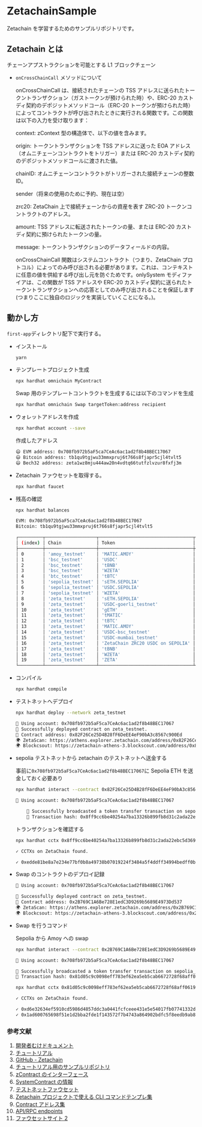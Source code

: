 # ZetachainSample

Zetachain を学習するためのサンプルリポジトリです。

## Zetachain とは

チェーンアプストラクションを可能とする L1 ブロックチェーン

- `onCrossChainCall` メソッドについて

  onCrossChainCall は、接続されたチェーンの TSS アドレスに送られたトークントランザクション（ガストークンが預けられた時）や、ERC-20 カストディ契約のデポジットメソッドコール（ERC-20 トークンが預けられた時）によってコントラクトが呼び出されたときに実行される関数です。この関数は以下の入力を受け取ります：

  context: zContext 型の構造体で、以下の値を含みます。

  origin: トークントランザクションを TSS アドレスに送った EOA アドレス（オムニチェーンコントラクトをトリガー）または ERC-20 カストディ契約のデポジットメソッドコールに渡された値。

  chainID: オムニチェーンコントラクトがトリガーされた接続チェーンの整数 ID。

  sender（将来の使用のために予約、現在は空）

  zrc20: ZetaChain 上で接続チェーンからの資産を表す ZRC-20 トークンコントラクトのアドレス。

  amount: TSS アドレスに転送されたトークンの量、または ERC-20 カストディ契約に預けられたトークンの量。

  message: トークントランザクションのデータフィールドの内容。

  onCrossChainCall 関数はシステムコントラクト（つまり、ZetaChain プロトコル）によってのみ呼び出される必要があります。これは、コンテキストに任意の値を供給する呼び出し元を防ぐためです。onlySystem モディファイアは、この関数が TSS アドレスや ERC-20 カストディ契約に送られたトークントランザクションへの応答としてのみ呼び出されることを保証します(つまりここに独自のロジックを実装していくことになる。)。

## 動かし方

`first-app`ディレクトリ配下で実行する。

- インストール

  ```bash
  yarn
  ```

- テンプレートプロジェクト生成

  ```bash
  npx hardhat omnichain MyContract
  ```

  Swap 用のテンプレートコントラクトを生成するには以下のコマンドを生成

  ```bash
  npx hardhat omnichain Swap targetToken:address recipient
  ```

- ウォレットアドレスを作成

  ```bash
  npx hardhat account --save
  ```

  作成したアドレス

  ```bash
  😃 EVM address: 0x708fb972b5aF5ca7CeAc6ac1ad2f8b48BEC17067
  😃 Bitcoin address: tb1qu9tgjwu33mmxpruj6t766s8fjapr5cjl4tvlt5
  😃 Bech32 address: zeta1wz8mju444aw20n4vdtq66tutfzlvzur8fxfj3m
  ```

- Zetachain ファウセットを取得する。

  ```bash
  npx hardhat faucet
  ```

- 残高の確認

  ```bash
  npx hardhat balances
  ```

  ```bash
  EVM: 0x708fb972b5aF5ca7CeAc6ac1ad2f8b48BEC17067
  Bitcoin: tb1qu9tgjwu33mmxpruj6t766s8fjapr5cjl4tvlt5

  ┌─────────┬───────────────────┬───────────────────────────────────┬─────────┬────────────┐
  │ (index) │ Chain             │ Token                             │ Type    │ Amount     │
  ├─────────┼───────────────────┼───────────────────────────────────┼─────────┼────────────┤
  │ 0       │ 'amoy_testnet'    │ 'MATIC.AMOY'                      │ 'Gas'   │ 'NaN'      │
  │ 1       │ 'bsc_testnet'     │ 'USDC'                            │ 'ERC20' │ '0.000000' │
  │ 2       │ 'bsc_testnet'     │ 'tBNB'                            │ 'Gas'   │ '0.000000' │
  │ 3       │ 'bsc_testnet'     │ 'WZETA'                           │ 'ERC20' │ '0.000000' │
  │ 4       │ 'btc_testnet'     │ 'tBTC'                            │ 'Gas'   │ '0.000000' │
  │ 5       │ 'sepolia_testnet' │ 'sETH.SEPOLIA'                    │ 'Gas'   │ '0.000000' │
  │ 6       │ 'sepolia_testnet' │ 'USDC.SEPOLIA'                    │ 'ERC20' │ '0.000000' │
  │ 7       │ 'sepolia_testnet' │ 'WZETA'                           │ 'ERC20' │ '0.000000' │
  │ 8       │ 'zeta_testnet'    │ 'sETH.SEPOLIA'                    │ 'ZRC20' │ '0.000000' │
  │ 9       │ 'zeta_testnet'    │ 'USDC-goerli_testnet'             │ 'ZRC20' │ '0.000000' │
  │ 10      │ 'zeta_testnet'    │ 'gETH'                            │ 'ZRC20' │ '0.000000' │
  │ 11      │ 'zeta_testnet'    │ 'tMATIC'                          │ 'ZRC20' │ '0.000000' │
  │ 12      │ 'zeta_testnet'    │ 'tBTC'                            │ 'ZRC20' │ '0.000000' │
  │ 13      │ 'zeta_testnet'    │ 'MATIC.AMOY'                      │ 'ZRC20' │ '0.000000' │
  │ 14      │ 'zeta_testnet'    │ 'USDC-bsc_testnet'                │ 'ZRC20' │ '0.000000' │
  │ 15      │ 'zeta_testnet'    │ 'USDC-mumbai_testnet'             │ 'ZRC20' │ '0.000000' │
  │ 16      │ 'zeta_testnet'    │ 'ZetaChain ZRC20 USDC on SEPOLIA' │ 'ZRC20' │ '0.000000' │
  │ 17      │ 'zeta_testnet'    │ 'tBNB'                            │ 'ZRC20' │ '0.000000' │
  │ 18      │ 'zeta_testnet'    │ 'WZETA'                           │ 'ERC20' │ '0.000000' │
  │ 19      │ 'zeta_testnet'    │ 'ZETA'                            │ 'Gas'   │ '0.000000' │
  └─────────┴───────────────────┴───────────────────────────────────┴─────────┴────────────┘
  ```

- コンパイル

  ```bash
  npx hardhat compile
  ```

- テストネットへデプロイ

  ```bash
  npx hardhat deploy --network zeta_testnet
  ```

  ```bash
  🔑 Using account: 0x708fb972b5aF5ca7CeAc6ac1ad2f8b48BEC17067
  🚀 Successfully deployed contract on zeta_testnet.
  📜 Contract address: 0x82F26Ce25D4B28fF6DeEE4eF90bA3c8567c900Ed
  🌍 ZetaScan: https://athens.explorer.zetachain.com/address/0x82F26Ce25D4B28fF6DeEE4eF90bA3c8567c900Ed
  🌍 Blockcsout: https://zetachain-athens-3.blockscout.com/address/0x82F26Ce25D4B28fF6DeEE4eF90bA3c8567c900Ed
  ```

- sepolia テストネットから zetachain のテストネットへ送金する

  事前に`0x708fb972b5aF5ca7CeAc6ac1ad2f8b48BEC17067`に Sepolia ETH を送金しておく必要あり

  ```bash
  npx hardhat interact --contract 0x82F26Ce25D4B28fF6DeEE4eF90bA3c8567c900Ed --amount 0.01 --network sepolia_testnet
  ```

  ```bash
  🔑 Using account: 0x708fb972b5aF5ca7CeAc6ac1ad2f8b48BEC17067

      🚀 Successfully broadcasted a token transfer transaction on sepolia_testnet network.
      📝 Transaction hash: 0x8ff9cc6be40254a7ba13326b899fb8d31c2ada22ebc5d3692c6e19658faad3c5
  ```

  トランザクションを確認する

  ```bash
  npx hardhat cctx 0x8ff9cc6be40254a7ba13326b899fb8d31c2ada22ebc5d3692c6e19658faad3c5

  ✓ CCTXs on ZetaChain found.

  ✓ 0xedde81be8a7e234e77bf0b8a49738b07019224f3484a5f4ddff34994bedff0b8: 11155111 → 7001: OutboundMined (Remote omnichain contract call completed)
  ```

- Swap のコントラクトのデプロイ記録

  ```bash
  🔑 Using account: 0x708fb972b5aF5ca7CeAc6ac1ad2f8b48BEC17067

  🚀 Successfully deployed contract on zeta_testnet.
  📜 Contract address: 0x2B769C1A6Be728E1edC3D9269b5689E4973Dd537
  🌍 ZetaScan: https://athens.explorer.zetachain.com/address/0x2B769C1A6Be728E1edC3D9269b5689E4973Dd537
  🌍 Blockcsout: https://zetachain-athens-3.blockscout.com/address/0x2B769C1A6Be728E1edC3D9269b5689E4973Dd537
  ```

- Swap を行うコマンド

  Sepolia から Amoy への swap

  ```bash
  npx hardhat interact --contract 0x2B769C1A6Be728E1edC3D9269b5689E4973Dd537 --amount 0.03 --network sepolia_testnet --target-token 0x777915D031d1e8144c90D025C594b3b8Bf07a08d --recipient 0x708fb972b5aF5ca7CeAc6ac1ad2f8b48BEC17067
  ```

  ```bash
  🔑 Using account: 0x708fb972b5aF5ca7CeAc6ac1ad2f8b48BEC17067

  🚀 Successfully broadcasted a token transfer transaction on sepolia_testnet network.
  📝 Transaction hash: 0x81d05c9c0098eff783ef62ea5eb5cab6672728f68aff0619bd2904c4ef8c171b
  ```

  ```bash
  npx hardhat cctx 0x81d05c9c0098eff783ef62ea5eb5cab6672728f68aff0619bd2904c4ef8c171b

  ✓ CCTXs on ZetaChain found.

  ✓ 0xd6e32634ef5910cd5986d4857ddc3a0441fcfceee431e5e54017fb07741332de: 11155111 → 7001: OutboundMined (Remote omnichain contract call completed)
  ✓ 0x1ad600765698f51e1d2bba2fde1f143572f7b4743a864902bdfc5f8eedb9ab81: 7001 → 80002: PendingOutbound (ZRC20 withdrawal event setting to pending outbound directly) → OutboundMined (ZRC20 withdrawal event setting to pending outbound directly : Outbound succeeded, mined)
  ```

### 参考文献

1. [開発者むけドキュメント](https://www.zetachain.com/developers)
2. [チュートリアル](https://www.zetachain.com/docs/developers/tutorials/hello/)
3. [GitHub - Zetachain](https://github.com/zeta-chain)
4. [チュートリアル用のサンプルリポジトリ](https://github.com/zeta-chain/template)
5. [zContract のインターフェース](https://github.com/zeta-chain/protocol-contracts/blob/main/contracts/zevm/interfaces/zContract.sol)
6. [SystemContract の情報](https://www.zetachain.com/docs/developers/evm/system-contract/)
7. [テストネットファウセット](https://www.zetachain.com/docs/reference/apps/get-testnet-zeta/)
8. [Zetachain プロジェクトで使える CLI コマンドテンプレ集](https://www.zetachain.com/docs/developers/reference/template/)
9. [Contract アドレス集](https://www.zetachain.com/docs/reference/network/contracts/)
10. [API/RPC endpoints](https://www.zetachain.com/docs/reference/network/api/)
11. [ファウセットサイト 2](https://faucet.triangleplatform.com/zetachain/athens3)

```

```

```

```
